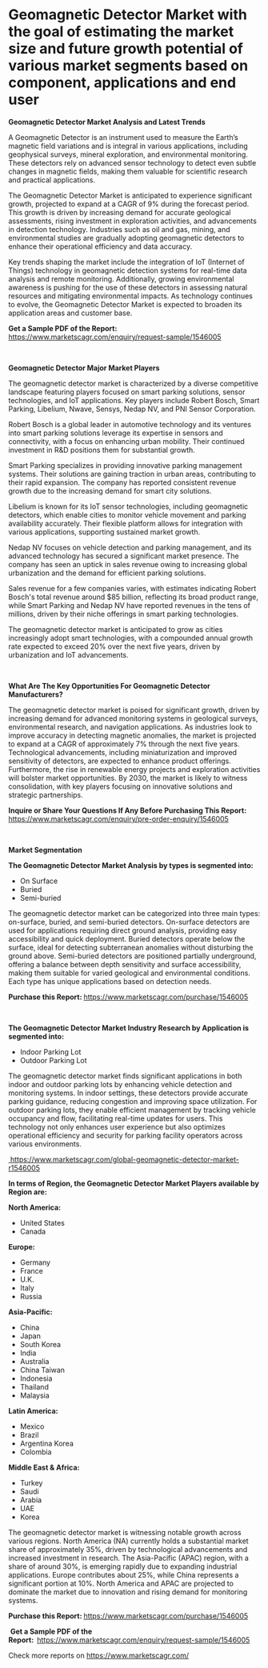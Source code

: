 <p><h1>Geomagnetic Detector Market with the goal of estimating the market size and future growth potential of various market segments based on component, applications and end user</h1></p><p><strong>Geomagnetic Detector Market Analysis and Latest Trends</strong></p>
<p><p>A Geomagnetic Detector is an instrument used to measure the Earth’s magnetic field variations and is integral in various applications, including geophysical surveys, mineral exploration, and environmental monitoring. These detectors rely on advanced sensor technology to detect even subtle changes in magnetic fields, making them valuable for scientific research and practical applications.</p><p>The Geomagnetic Detector Market is anticipated to experience significant growth, projected to expand at a CAGR of 9% during the forecast period. This growth is driven by increasing demand for accurate geological assessments, rising investment in exploration activities, and advancements in detection technology. Industries such as oil and gas, mining, and environmental studies are gradually adopting geomagnetic detectors to enhance their operational efficiency and data accuracy.</p><p>Key trends shaping the market include the integration of IoT (Internet of Things) technology in geomagnetic detection systems for real-time data analysis and remote monitoring. Additionally, growing environmental awareness is pushing for the use of these detectors in assessing natural resources and mitigating environmental impacts. As technology continues to evolve, the Geomagnetic Detector Market is expected to broaden its application areas and customer base.</p></p>
<p><strong>Get a Sample PDF of the Report:&nbsp;</strong> <a href="https://www.marketscagr.com/enquiry/request-sample/1546005?utm_campaign=2797&utm_medium=2&utm_source=Github&utm_content=ia&utm_term=27022025&utm_id=geomagnetic-detector">https://www.marketscagr.com/enquiry/request-sample/1546005</a></p>
<p>&nbsp;</p>
<p><strong>Geomagnetic Detector Major Market Players</strong></p>
<p><p>The geomagnetic detector market is characterized by a diverse competitive landscape featuring players focused on smart parking solutions, sensor technologies, and IoT applications. Key players include Robert Bosch, Smart Parking, Libelium, Nwave, Sensys, Nedap NV, and PNI Sensor Corporation.</p><p>Robert Bosch is a global leader in automotive technology and its ventures into smart parking solutions leverage its expertise in sensors and connectivity, with a focus on enhancing urban mobility. Their continued investment in R&D positions them for substantial growth.</p><p>Smart Parking specializes in providing innovative parking management systems. Their solutions are gaining traction in urban areas, contributing to their rapid expansion. The company has reported consistent revenue growth due to the increasing demand for smart city solutions.</p><p>Libelium is known for its IoT sensor technologies, including geomagnetic detectors, which enable cities to monitor vehicle movement and parking availability accurately. Their flexible platform allows for integration with various applications, supporting sustained market growth.</p><p>Nedap NV focuses on vehicle detection and parking management, and its advanced technology has secured a significant market presence. The company has seen an uptick in sales revenue owing to increasing global urbanization and the demand for efficient parking solutions.</p><p>Sales revenue for a few companies varies, with estimates indicating Robert Bosch's total revenue around $85 billion, reflecting its broad product range, while Smart Parking and Nedap NV have reported revenues in the tens of millions, driven by their niche offerings in smart parking technologies.</p><p>The geomagnetic detector market is anticipated to grow as cities increasingly adopt smart technologies, with a compounded annual growth rate expected to exceed 20% over the next five years, driven by urbanization and IoT advancements.</p></p>
<p>&nbsp;</p>
<p><strong>What Are The Key Opportunities For Geomagnetic Detector Manufacturers?</strong></p>
<p><p>The geomagnetic detector market is poised for significant growth, driven by increasing demand for advanced monitoring systems in geological surveys, environmental research, and navigation applications. As industries look to improve accuracy in detecting magnetic anomalies, the market is projected to expand at a CAGR of approximately 7% through the next five years. Technological advancements, including miniaturization and improved sensitivity of detectors, are expected to enhance product offerings. Furthermore, the rise in renewable energy projects and exploration activities will bolster market opportunities. By 2030, the market is likely to witness consolidation, with key players focusing on innovative solutions and strategic partnerships.</p></p>
<p><strong>Inquire or Share Your Questions If Any Before Purchasing This Report:</strong> <a href="https://www.marketscagr.com/enquiry/pre-order-enquiry/1546005?utm_campaign=2797&utm_medium=2&utm_source=Github&utm_content=ia&utm_term=27022025&utm_id=geomagnetic-detector">https://www.marketscagr.com/enquiry/pre-order-enquiry/1546005</a></p>
<p>&nbsp;</p>
<p><strong>Market Segmentation</strong></p>
<p><strong>The Geomagnetic Detector Market Analysis by types is segmented into:</strong></p>
<p><ul><li>On Surface</li><li>Buried</li><li>Semi-buried</li></ul></p>
<p><p>The geomagnetic detector market can be categorized into three main types: on-surface, buried, and semi-buried detectors. On-surface detectors are used for applications requiring direct ground analysis, providing easy accessibility and quick deployment. Buried detectors operate below the surface, ideal for detecting subterranean anomalies without disturbing the ground above. Semi-buried detectors are positioned partially underground, offering a balance between depth sensitivity and surface accessibility, making them suitable for varied geological and environmental conditions. Each type has unique applications based on detection needs.</p></p>
<p><strong>Purchase this Report:&nbsp;</strong><a href="https://www.marketscagr.com/purchase/1546005?utm_campaign=2797&utm_medium=2&utm_source=Github&utm_content=ia&utm_term=27022025&utm_id=geomagnetic-detector">https://www.marketscagr.com/purchase/1546005</a></p>
<p>&nbsp;</p>
<p><strong>The Geomagnetic Detector Market Industry Research by Application is segmented into:</strong></p>
<p><ul><li>Indoor Parking Lot</li><li>Outdoor Parking Lot</li></ul></p>
<p><p>The geomagnetic detector market finds significant applications in both indoor and outdoor parking lots by enhancing vehicle detection and monitoring systems. In indoor settings, these detectors provide accurate parking guidance, reducing congestion and improving space utilization. For outdoor parking lots, they enable efficient management by tracking vehicle occupancy and flow, facilitating real-time updates for users. This technology not only enhances user experience but also optimizes operational efficiency and security for parking facility operators across various environments.</p></p>
<p><a href="https://www.marketscagr.com/global-geomagnetic-detector-market-r1546005?utm_campaign=2797&utm_medium=2&utm_source=Github&utm_content=ia&utm_term=27022025&utm_id=geomagnetic-detector">&nbsp;https://www.marketscagr.com/global-geomagnetic-detector-market-r1546005</a></p>
<p><strong>In terms of Region, the Geomagnetic Detector Market Players available by Region are:</strong></p>
<p>
    <p> <strong> North America: </strong>
        <ul>
            <li>United States</li>
            <li>Canada</li>
        </ul>
        </p> 
    <p> <strong> Europe: </strong>
        <ul>
            <li>Germany</li>
            <li>France</li>
            <li>U.K.</li>
            <li>Italy</li>
            <li>Russia</li>
        </ul>
        </p> 
    <p> <strong> Asia-Pacific: </strong>
        <ul>
            <li>China</li>
            <li>Japan</li>
            <li>South Korea</li>
            <li>India</li>
            <li>Australia</li>
            <li>China Taiwan</li>
            <li>Indonesia</li>
            <li>Thailand</li>
            <li>Malaysia</li>
        </ul>
        </p> 
    <p> <strong> Latin America: </strong>
        <ul>
            <li>Mexico</li>
            <li>Brazil</li>
            <li>Argentina Korea</li>
            <li>Colombia</li>
        </ul>
        </p> 
    <p> <strong> Middle East & Africa: </strong>
        <ul>
            <li>Turkey</li>
            <li>Saudi</li>
            <li>Arabia</li>
            <li>UAE</li>
            <li>Korea</li>
        </ul>
    </p>
    </p>
<p><p>The geomagnetic detector market is witnessing notable growth across various regions. North America (NA) currently holds a substantial market share of approximately 35%, driven by technological advancements and increased investment in research. The Asia-Pacific (APAC) region, with a share of around 30%, is emerging rapidly due to expanding industrial applications. Europe contributes about 25%, while China represents a significant portion at 10%. North America and APAC are projected to dominate the market due to innovation and rising demand for monitoring systems.</p></p>
<p><strong>Purchase this Report: </strong><a href="https://www.marketscagr.com/purchase/1546005?utm_campaign=2797&utm_medium=2&utm_source=Github&utm_content=ia&utm_term=27022025&utm_id=geomagnetic-detector">https://www.marketscagr.com/purchase/1546005</a></p>
<p>&nbsp;<strong>Get a Sample PDF of the Report:&nbsp;&nbsp;</strong><a href="https://www.marketscagr.com/enquiry/request-sample/1546005?utm_campaign=2797&utm_medium=2&utm_source=Github&utm_content=ia&utm_term=27022025&utm_id=geomagnetic-detector">https://www.marketscagr.com/enquiry/request-sample/1546005</a></p>
<p><strong></strong></p>
<p>Check more reports on <a href="https://www.marketscagr.com/?utm_campaign=2797&utm_medium=2&utm_source=Github&utm_content=ia&utm_term=27022025&utm_id=geomagnetic-detector">https://www.marketscagr.com/</a></p>